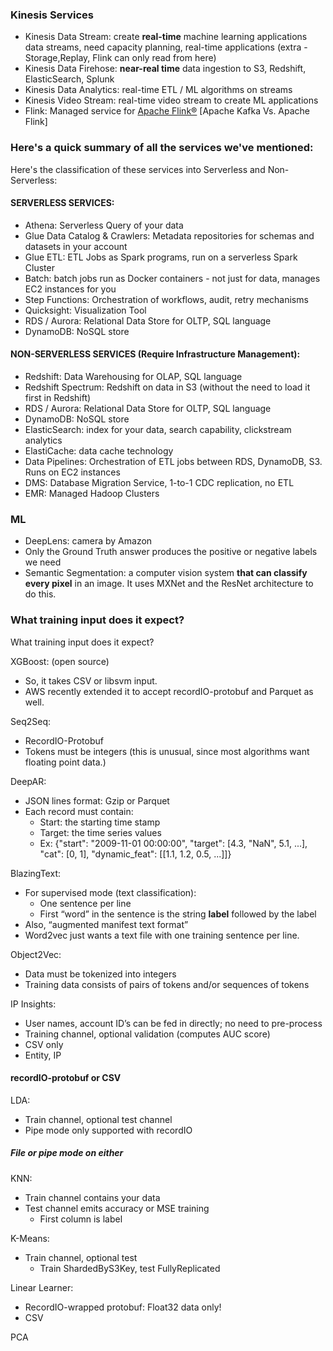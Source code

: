 ### Kinesis Services
- Kinesis Data Stream: create **real-time** machine learning applications data streams, need capacity planning, real-time applications (extra - Storage,Replay, Flink can only read from here)
- Kinesis Data Firehose: **near-real time** data ingestion to S3, Redshift, ElasticSearch, Splunk
- Kinesis Data Analytics: real-time ETL / ML algorithms on streams
- Kinesis Video Stream: real-time video stream to create ML applications
- Flink: Managed service for [Apache Flink®](https://flink.apache.org/) [Apache Kafka Vs. Apache Flink]

### Here's a quick summary of all the services we've mentioned:
Here's the classification of these services into Serverless and Non-Serverless:

#### SERVERLESS SERVICES:
- Athena: Serverless Query of your data
- Glue Data Catalog & Crawlers: Metadata repositories for schemas and datasets in your account
- Glue ETL: ETL Jobs as Spark programs, run on a serverless Spark Cluster
- Batch: batch jobs run as Docker containers - not just for data, manages EC2 instances for you
- Step Functions: Orchestration of workflows, audit, retry mechanisms
- Quicksight: Visualization Tool   
- RDS / Aurora: Relational Data Store for OLTP, SQL language  
- DynamoDB: NoSQL store

#### NON-SERVERLESS SERVICES (Require Infrastructure Management):
- Redshift: Data Warehousing for OLAP, SQL language
- Redshift Spectrum: Redshift on data in S3 (without the need to load it first in Redshift)
- RDS / Aurora: Relational Data Store for OLTP, SQL language
- DynamoDB: NoSQL store
- ElasticSearch: index for your data, search capability, clickstream analytics
- ElastiCache: data cache technology
- Data Pipelines: Orchestration of ETL jobs between RDS, DynamoDB, S3. Runs on EC2 instances
- DMS: Database Migration Service, 1-to-1 CDC replication, no ETL
- EMR: Managed Hadoop Clusters

### ML
- DeepLens: camera by Amazon 
- Only the Ground Truth answer produces the positive or negative labels we need
- Semantic Segmentation: a computer vision system **that can classify every pixel** in an image. It uses MXNet and the ResNet architecture to do this.


































### What training input does it expect?

What training input does it expect?

XGBoost: (open source)
- So, it takes CSV or libsvm input.
- AWS recently extended it to accept recordIO-protobuf and Parquet as well.

Seq2Seq: 
- RecordIO-Protobuf
- Tokens must be integers (this is unusual, since most algorithms want floating point data.)

DeepAR: 
- JSON lines format: Gzip or Parquet
- Each record must contain:
  - Start: the starting time stamp
  - Target: the time series values
  - Ex: {"start": "2009-11-01 00:00:00", "target": [4.3, "NaN", 5.1, ...], "cat": [0, 1], "dynamic_feat": [[1.1, 1.2, 0.5, ...]]}

BlazingText: 
- For supervised mode (text classification):
  - One sentence per line
  - First “word” in the sentence is the string __label__ followed by the label
- Also, “augmented manifest text format”
- Word2vec just wants a text file with one training sentence per line.

Object2Vec: 
- Data must be tokenized into integers
- Training data consists of pairs of tokens and/or sequences of tokens

IP Insights: 
- User names, account ID’s can be fed in directly; no need to pre-process
- Training channel, optional validation (computes AUC score)
- CSV only
- Entity, IP

#### recordIO-protobuf or CSV

LDA: 
- Train channel, optional test channel
- Pipe mode only supported with recordIO


##### File or pipe mode on either

KNN: 
- Train channel contains your data
- Test channel emits accuracy or MSE
 training
  - First column is label

K-Means: 
- Train channel, optional test
  - Train ShardedByS3Key, test FullyReplicated

Linear Learner: 
- RecordIO-wrapped protobuf: Float32 data only!
- CSV

PCA




